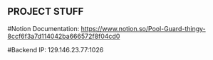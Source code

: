 ## PROJECT STUFF

#Notion Documentation: 
https://www.notion.so/Pool-Guard-thingy-8ccf6f3a7d114042ba666572f8f04cd0

#Backend IP:
129.146.23.77:1026
